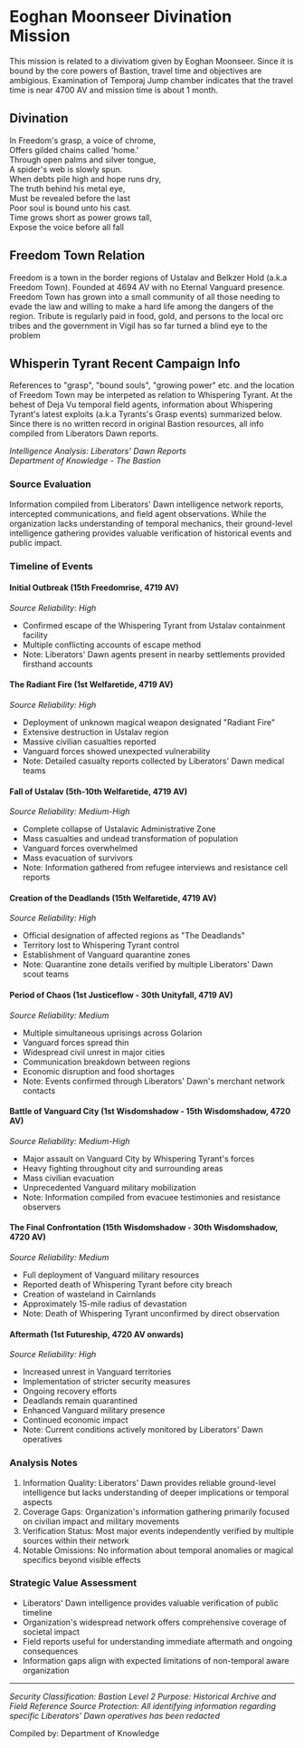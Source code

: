 # Eoghan Moonseer Divination Mission
This mission is related to a divivatiom given by Eoghan Moonseer. Since it is bound by the core powers of Bastion, travel time and objectives are ambigious. Examination of Temporaj Jump chamber indicates that the travel time is near 4700 AV and mission time is about 1 month.

## Divination
In Freedom's grasp, a voice of chrome,\
Offers gilded chains called 'home.'\
Through open palms and silver tongue,\
A spider's web is slowly spun.\
When debts pile high and hope runs dry,\
The truth behind his metal eye,\
Must be revealed before the last\
Poor soul is bound unto his cast.\
Time grows short as power grows tall,\
Expose the voice before all fall

## Freedom Town Relation
Freedom is a town in the border regions of Ustalav and Belkzer Hold (a.k.a Freedom Town). Founded at 4694 AV with no Eternal Vanguard presence. Freedom Town has grown into a small community of all those needing to evade the law and willing to make a hard life among the dangers of the region. Tribute is regularly paid in food, gold, and persons to the local orc tribes and the government in Vigil has so far turned a blind eye to the problem

## Whisperin Tyrant Recent Campaign Info
References to "grasp", "bound souls", "growing power" etc. and the location of Freedom Town may be interpeted as relation to Whispering Tyrant. At the behest of Deja Vu temporal field agents, information about Whispering Tyrant's latest exploits (a.k.a Tyrants's Grasp events) summarized below. Since there is no written record in original Bastion resources, all info compiled from Liberators Dawn reports.

*Intelligence Analysis: Liberators' Dawn Reports*\
*Department of Knowledge - The Bastion*

### Source Evaluation
Information compiled from Liberators' Dawn intelligence network reports, intercepted communications, and field agent observations. While the organization lacks understanding of temporal mechanics, their ground-level intelligence gathering provides valuable verification of historical events and public impact.

### Timeline of Events

#### Initial Outbreak (15th Freedomrise, 4719 AV)
*Source Reliability: High*
- Confirmed escape of the Whispering Tyrant from Ustalav containment facility
- Multiple conflicting accounts of escape method
- Note: Liberators' Dawn agents present in nearby settlements provided firsthand accounts

#### The Radiant Fire (1st Welfaretide, 4719 AV)
*Source Reliability: High*
- Deployment of unknown magical weapon designated "Radiant Fire"
- Extensive destruction in Ustalav region
- Massive civilian casualties reported
- Vanguard forces showed unexpected vulnerability
- Note: Detailed casualty reports collected by Liberators' Dawn medical teams

#### Fall of Ustalav (5th-10th Welfaretide, 4719 AV)
*Source Reliability: Medium-High*
- Complete collapse of Ustalavic Administrative Zone
- Mass casualties and undead transformation of population
- Vanguard forces overwhelmed
- Mass evacuation of survivors
- Note: Information gathered from refugee interviews and resistance cell reports

#### Creation of the Deadlands (15th Welfaretide, 4719 AV)
*Source Reliability: High*
- Official designation of affected regions as "The Deadlands"
- Territory lost to Whispering Tyrant control
- Establishment of Vanguard quarantine zones
- Note: Quarantine zone details verified by multiple Liberators' Dawn scout teams

#### Period of Chaos (1st Justiceflow - 30th Unityfall, 4719 AV)
*Source Reliability: Medium*
- Multiple simultaneous uprisings across Golarion
- Vanguard forces spread thin
- Widespread civil unrest in major cities
- Communication breakdown between regions
- Economic disruption and food shortages
- Note: Events confirmed through Liberators' Dawn's merchant network contacts

#### Battle of Vanguard City (1st Wisdomshadow - 15th Wisdomshadow, 4720 AV)
*Source Reliability: Medium-High*
- Major assault on Vanguard City by Whispering Tyrant's forces
- Heavy fighting throughout city and surrounding areas
- Mass civilian evacuation
- Unprecedented Vanguard military mobilization
- Note: Information compiled from evacuee testimonies and resistance observers

#### The Final Confrontation (15th Wisdomshadow - 30th Wisdomshadow, 4720 AV)
*Source Reliability: Medium*
- Full deployment of Vanguard military resources
- Reported death of Whispering Tyrant before city breach
- Creation of wasteland in Cairnlands
- Approximately 15-mile radius of devastation
- Note: Death of Whispering Tyrant unconfirmed by direct observation

#### Aftermath (1st Futureship, 4720 AV onwards)
*Source Reliability: High*
- Increased unrest in Vanguard territories
- Implementation of stricter security measures
- Ongoing recovery efforts
- Deadlands remain quarantined
- Enhanced Vanguard military presence
- Continued economic impact
- Note: Current conditions actively monitored by Liberators' Dawn operatives

### Analysis Notes
1. Information Quality: Liberators' Dawn provides reliable ground-level intelligence but lacks understanding of deeper implications or temporal aspects
2. Coverage Gaps: Organization's information gathering primarily focused on civilian impact and military movements
3. Verification Status: Most major events independently verified by multiple sources within their network
4. Notable Omissions: No information about temporal anomalies or magical specifics beyond visible effects

### Strategic Value Assessment
- Liberators' Dawn intelligence provides valuable verification of public timeline
- Organization's widespread network offers comprehensive coverage of societal impact
- Field reports useful for understanding immediate aftermath and ongoing consequences
- Information gaps align with expected limitations of non-temporal aware organization

---

*Security Classification: Bastion Level 2*
*Purpose: Historical Archive and Field Reference*
*Source Protection: All identifying information regarding specific Liberators' Dawn operatives has been redacted*

Compiled by: Department of Knowledge